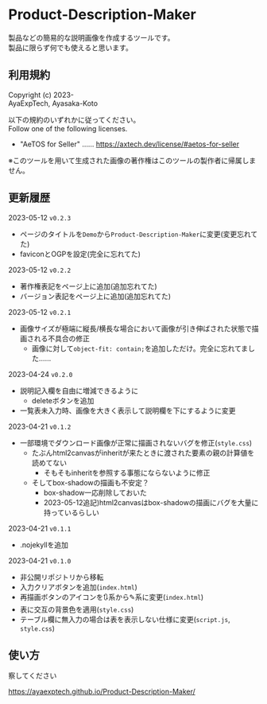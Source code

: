 # Product-Description-Maker

製品などの簡易的な説明画像を作成するツールです。  
製品に限らず何でも使えると思います。

## 利用規約

Copyright (c) 2023-  
AyaExpTech, Ayasaka-Koto

以下の規約のいずれかに従ってください。  
Follow one of the following licenses.

- "AeTOS for Seller" …… https://axtech.dev/license/#aetos-for-seller

※このツールを用いて生成された画像の著作権はこのツールの製作者に帰属しません。

## 更新履歴

2023-05-12 `v0.2.3`
- ページのタイトルを`Demo`から`Product-Description-Maker`に変更(変更忘れてた)
- faviconとOGPを設定(完全に忘れてた)

2023-05-12 `v0.2.2`
- 著作権表記をページ上に追加(追加忘れてた)
- バージョン表記をページ上に追加(追加忘れてた)

2023-05-12 `v0.2.1`
- 画像サイズが極端に縦長/横長な場合において画像が引き伸ばされた状態で描画される不具合の修正
    - 画像に対して`object-fit: contain;`を追加しただけ。完全に忘れてました……

2023-04-24 `v0.2.0`
- 説明記入欄を自由に増減できるように
    - deleteボタンを追加
- 一覧表未入力時、画像を大きく表示して説明欄を下にするように変更

2023-04-21 `v0.1.2`
- 一部環境でダウンロード画像が正常に描画されないバグを修正(`style.css`)
    - たぶんhtml2canvasがinheritが来たときに渡された要素の親の計算値を読めてない
        - そもそもinheritを参照する事態にならないように修正
    - そしてbox-shadowの描画も不安定？
        - box-shadow一応削除しておいた
        - 2023-05-12追記)html2canvasはbox-shadowの描画にバグを大量に持っているらしい

2023-04-21 `v0.1.1`
- .nojekyllを追加

2023-04-21 `v0.1.0`
- 非公開リポジトリから移転
- 入力クリアボタンを追加(`index.html`)
- 再描画ボタンのアイコンを🔃系から✎系に変更(`index.html`)
- 表に交互の背景色を適用(`style.css`)
- テーブル欄に無入力の場合は表を表示しない仕様に変更(`script.js`, `style.css`)

## 使い方

察してください

https://ayaexptech.github.io/Product-Description-Maker/